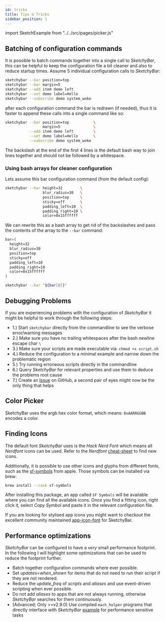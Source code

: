 ```yaml
---
id: tricks
title: Tips & Tricks
sidebar_position: 1
---
```

import SketchExample from "../../src/pages/picker.js"

## Batching of configuration commands
It is possible to batch commands together into a single call to *SketchyBar*, this can be helpful to
keep the configuration file a bit cleaner and also to reduce startup times.
Assume 5 individual configuration calls to *SketchyBar*:
```bash
sketchybar --bar position=top
sketchybar --bar margin=5
sketchybar --add item demo left
sketchybar --set demo label=Hello
sketchybar --subscribe demo system_woke
```
after each configuration command the bar is redrawn (if needed), thus it is
faster to append these calls into a single command like so:
```bash
sketchybar --bar position=top           \
                 margin=5               \
           --add item demo left         \
           --set demo label=Hello       \
           --subscribe demo system_woke
```
The backslash at the end of the first 4 lines is the default bash way to join lines together and should not be followed by a whitespace.  

### Using bash arrays for cleaner configuration
Lets assume this bar configuration command (from the default config):
```bash
sketchybar --bar height=32        \
                 blur_radius=30   \
                 position=top     \
                 sticky=off       \
                 padding_left=10  \
                 padding_right=10 \
                 color=0x15ffffff
```
We can rewrite this as a bash array to get rid of the backslashes and pass the
contents of the array to the `--bar` command:
```bash
bar=(
  height=32
  blur_radius=30
  position=top
  sticky=off
  padding_left=10
  padding_right=10
  color=0x15ffffff
)

sketchybar --bar "${bar[@]}"
```

## Debugging Problems
If you are experiencing problems with the configuration of *SketchyBar* it might be helpful to work through the following steps:
* 1.) Start `sketchybar` directly from the commandline to see the verbose error/warning messages
* 2.) Make sure you have no trailing whitespaces after the bash newline escape char `\`
* 3.) Make sure your scripts are made executable via: `chmod +x script.sh`
* 4.) Reduce the configuration to a minimal example and narrow down the problematic region
* 5.) Try running erroneous scripts directly in the commandline
* 6.) Query *SketchyBar* for relevant properties and use them to deduce the problems root cause
* 7.) Create an [Issue](https://github.com/FelixKratz/SketchyBar/issues) on GitHub, a second pair of eyes might now be the only thing that helps

## Color Picker
SketchyBar uses the argb hex color format, which means: `0xAARRGGBB` encodes a
color.

<SketchExample />

## Finding Icons
The default font *SketchyBar* uses is the *Hack Nerd Font* which means all *Nerdfont* icons can be used.
Refer to the *Nerdfont* [cheat-sheet](https://www.nerdfonts.com/cheat-sheet) to find new icons.

Additionally, it is possible to use other icons and glyphs from different fonts,
such as the [sf-symbols](https://developer.apple.com/sf-symbols/) from apple.
Those symbols can be installed via brew:
```bash
brew install --cask sf-symbols
```
After installing this package, an app called `SF Symbols` will be available where you can find all the available icons.
Once you find a fitting icon, right click it, select *Copy Symbol* and paste it in the relevant configuration file.

If you are looking for stylised app icons you might want to checkout the excellent community maintained
[app-icon-font](https://github.com/kvndrsslr/sketchybar-app-font) for SketchyBar.

## Performance optimizations
*SketchyBar* can be configured to have a *very* small performance footprint. In the following I will highlight some optimizations that can be used to reduce the footprint further. 

* Batch together configuration commands where ever possible.
* Set *updates=when_shown* for items that do not need to run their script if they are not rendered.
* Reduce the *update_freq* of *scripts* and *aliases* and use event-driven scripting when ever possible.
* Do not add *aliases* to apps that are not always running, otherwise *SketchyBar* searches for them continuously.
* (Advanced; Only >=v2.9.0) Use compiled `mach_helper` programs that directly interface with *SketchyBar* [example](https://github.com/FelixKratz/SketchyBarHelper) for performance sensitive tasks

